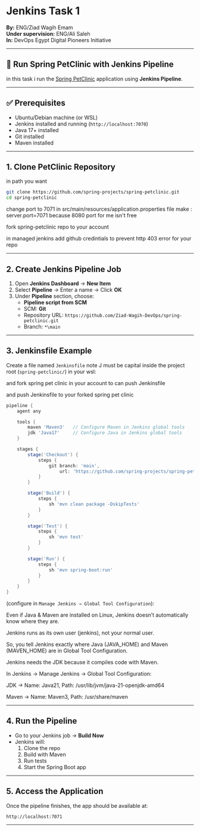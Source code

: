 # Jenkins Task 1 

**By:** ENG/Ziad Wagih Emam  
**Under supervision:** ENG/Ali Saleh  
**In:** DevOps Egypt Digital Pioneers Initiative  

---

## 🚀 Run Spring PetClinic with Jenkins Pipeline

in this task i run the [Spring PetClinic](https://github.com/spring-projects/spring-petclinic.git) application using **Jenkins Pipeline**.

---

## ✅ Prerequisites

- Ubuntu/Debian machine (or WSL)
- Jenkins installed and running (`http://localhost:7070`)
- Java 17+ installed
- Git installed
- Maven installed

---

## 1. Clone PetClinic Repository

in path you want

```bash
git clone https://github.com/spring-projects/spring-petclinic.git
cd spring-petclinic
```
change port to 7071 in src/main/resources/application.properties file 
make : server.port=7071 
because 8080 port for me isn't free

fork spring-petclinic repo to your account 

in managed jenkins add github credintials
to prevent http 403 error for your repo

---

## 2. Create Jenkins Pipeline Job

1. Open **Jenkins Dashboard** → **New Item**
2. Select **Pipeline** → Enter a name → Click **OK**
3. Under **Pipeline** section, choose:
   - **Pipeline script from SCM**
   - SCM: **Git**
   - Repository URL: `https://github.com/Ziad-Wagih-DevOps/spring-petclinic.git`
   - Branch: `*\main`

---

## 3. Jenkinsfile Example

Create a file named `Jenkinsfile` note J must be capital inside the project root (`spring-petclinic/`) in your wsl:

and fork spring pet clinic in your account to can push Jenkinsfile

and push Jenkinsfile to your forked spring pet clinic

```groovy
pipeline {
    agent any

    tools {
        maven 'Maven3'   // Configure Maven in Jenkins global tools
        jdk 'Java17'     // Configure Java in Jenkins global tools
    }

    stages {
        stage('Checkout') {
            steps {
                git branch: 'main',
                    url: 'https://github.com/spring-projects/spring-petclinic.git'
            }
        }

        stage('Build') {
            steps {
                sh 'mvn clean package -DskipTests'
            }
        }

        stage('Test') {
            steps {
                sh 'mvn test'
            }
        }

        stage('Run') {
            steps {
                sh 'mvn spring-boot:run'
            }
        }
    }
}
```
(configure in `Manage Jenkins → Global Tool Configuration`):

Even if Java & Maven are installed on Linux, Jenkins doesn’t automatically know where they are.

Jenkins runs as its own user (jenkins), not your normal user.

So, you tell Jenkins exactly where Java (JAVA_HOME) and Maven (MAVEN_HOME) are in Global Tool Configuration.

Jenkins needs the JDK because it compiles code with Maven.

In Jenkins → Manage Jenkins → Global Tool Configuration:

JDK → Name: Java21, Path: /usr/lib/jvm/java-21-openjdk-amd64

Maven → Name: Maven3, Path: /usr/share/maven

---

## 4. Run the Pipeline

- Go to your Jenkins job → **Build Now**
- Jenkins will:
  1. Clone the repo
  2. Build with Maven
  3. Run tests
  4. Start the Spring Boot app

---

## 5. Access the Application

Once the pipeline finishes, the app should be available at:

```
http://localhost:7071
```

---
